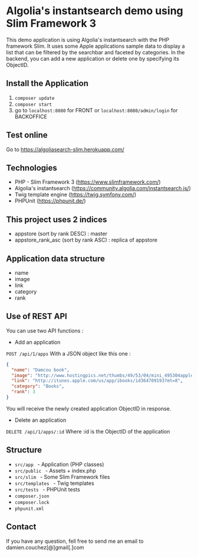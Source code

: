 # Algolia's instantsearch demo using Slim Framework 3

This demo application is using Algolia's instantsearch with the PHP framework Slim.
It uses some Apple applications sample data to display a list that can be filtered by the searchbar and faceted by categories.
In the backend, you can add a new application or delete one by specifying its ObjectID.

## Install the Application
1. ```composer update ```
2. ```composer start ```
3. go to ```localhost:8080``` for FRONT or ```localhost:8080/admin/login``` for BACKOFFICE

## Test online
Go to https://algoliasearch-slim.herokuapp.com/

## Technologies
* PHP - Slim Framework 3 (https://www.slimframework.com/)
* Algolia's instantsearch (https://community.algolia.com/instantsearch.js/)
* Twig template engine (https://twig.symfony.com/)
* PHPUnit (https://phpunit.de/)

## This project uses 2 indices
* appstore (sort by rank DESC) : master
* appstore_rank_asc (sort by rank ASC) : replica of appstore

## Application data structure
* name
* image
* link
* category
* rank

## Use of REST API
You can use two API functions :

* Add an application

```POST /api/1/apps``` 
With a JSON object like this one :
```json
{
  "name": "Damcou book",
  "image": "http://www.hostingpics.net/thumbs/49/53/04/mini_495304applelogoblue175px.jpg",
  "link": "http://itunes.apple.com/us/app/ibooks/id364709193?mt=8",
  "category": "Books",
  "rank": 3
}
```
You will receive the newly created application ObjectID in response.

* Delete an application

```DELETE /api/1/apps/:id```
Where :id is the ObjectID of the application

## Structure
* ```src/app ``` - Application (PHP classes)
* ```src/public ``` - Assets + index.php
* ```src/slim ``` - Some Slim Framework files
* ```src/templates ``` - Twig templates
* ```src/tests ``` - PHPUnit tests
* ```composer.json ```
* ```composer.lock ```
* ```phpunit.xml ```

## Contact
If you have any question, fell free to send me an email to damien.couchez[@]gmail[.]com